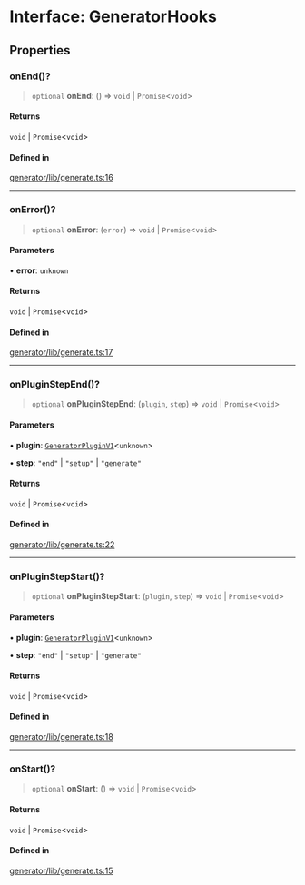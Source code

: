 # Interface: GeneratorHooks

## Properties

### onEnd()?

> `optional` **onEnd**: () => `void` \| `Promise`\<`void`\>

#### Returns

`void` \| `Promise`\<`void`\>

#### Defined in

[generator/lib/generate.ts:16](https://github.com/andreisergiu98/baeta/blob/4c16a2c8fa14b6d48e42b6a2c2893542bd64b987/packages/generator/lib/generate.ts#L16)

***

### onError()?

> `optional` **onError**: (`error`) => `void` \| `Promise`\<`void`\>

#### Parameters

• **error**: `unknown`

#### Returns

`void` \| `Promise`\<`void`\>

#### Defined in

[generator/lib/generate.ts:17](https://github.com/andreisergiu98/baeta/blob/4c16a2c8fa14b6d48e42b6a2c2893542bd64b987/packages/generator/lib/generate.ts#L17)

***

### onPluginStepEnd()?

> `optional` **onPluginStepEnd**: (`plugin`, `step`) => `void` \| `Promise`\<`void`\>

#### Parameters

• **plugin**: [`GeneratorPluginV1`](GeneratorPluginV1.md)\<`unknown`\>

• **step**: `"end"` \| `"setup"` \| `"generate"`

#### Returns

`void` \| `Promise`\<`void`\>

#### Defined in

[generator/lib/generate.ts:22](https://github.com/andreisergiu98/baeta/blob/4c16a2c8fa14b6d48e42b6a2c2893542bd64b987/packages/generator/lib/generate.ts#L22)

***

### onPluginStepStart()?

> `optional` **onPluginStepStart**: (`plugin`, `step`) => `void` \| `Promise`\<`void`\>

#### Parameters

• **plugin**: [`GeneratorPluginV1`](GeneratorPluginV1.md)\<`unknown`\>

• **step**: `"end"` \| `"setup"` \| `"generate"`

#### Returns

`void` \| `Promise`\<`void`\>

#### Defined in

[generator/lib/generate.ts:18](https://github.com/andreisergiu98/baeta/blob/4c16a2c8fa14b6d48e42b6a2c2893542bd64b987/packages/generator/lib/generate.ts#L18)

***

### onStart()?

> `optional` **onStart**: () => `void` \| `Promise`\<`void`\>

#### Returns

`void` \| `Promise`\<`void`\>

#### Defined in

[generator/lib/generate.ts:15](https://github.com/andreisergiu98/baeta/blob/4c16a2c8fa14b6d48e42b6a2c2893542bd64b987/packages/generator/lib/generate.ts#L15)
